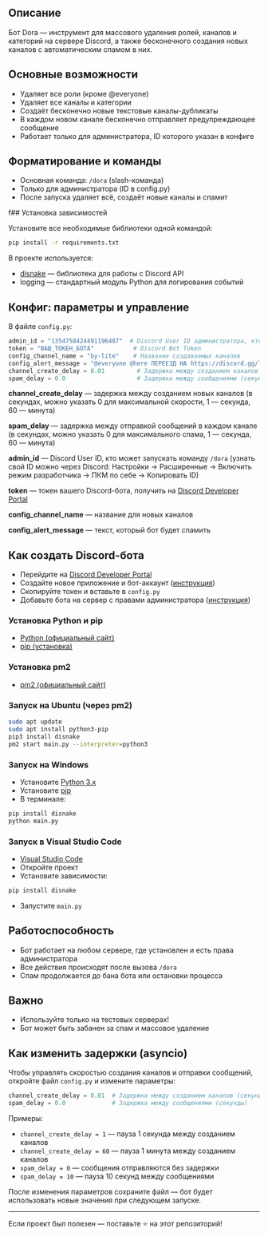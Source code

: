 ## Описание

Бот Dora — инструмент для массового удаления ролей, каналов и категорий на сервере Discord, а также бесконечного создания новых каналов с автоматическим спамом в них.

## Основные возможности
- Удаляет все роли (кроме @everyone)
- Удаляет все каналы и категории
- Создаёт бесконечно новые текстовые каналы-дубликаты
- В каждом новом канале бесконечно отправляет предупреждающее сообщение
- Работает только для администратора, ID которого указан в конфиге

## Форматирование и команды
- Основная команда: `/dora` (slash-команда)
- Только для администратора (ID в config.py)
- После запуска удаляет всё, создаёт новые каналы и спамит

f## Установка зависимостей

Установите все необходимые библиотеки одной командой:
```bash
pip install -r requirements.txt
```

В проекте используется:
- [disnake](https://pypi.org/project/disnake/) — библиотека для работы с Discord API
- logging — стандартный модуль Python для логирования событий

## Конфиг: параметры и управление
В файле `config.py`:


```python
admin_id = "1354758424491196487"  # Discord User ID администратора, кто может запускать /dora
token = "ВАШ_ТОКЕН_БОТА"           # Discord Bot Token
config_channel_name = "by-lite"    # Название создаваемых каналов
config_alert_message = "@everyone @here ПЕРЕЕЗД НА https://discord.gg/l1te..." # Текст для спама
channel_create_delay = 0.01         # Задержка между созданием каналов (секунды, например: 0.01 — быстро, 1 — 1 секунда, 60 — минута)
spam_delay = 0.0                    # Задержка между сообщениями (секунды, например: 0 — без задержки, 1 — 1 секунда, 60 — минута)
```
**channel_create_delay** — задержка между созданием новых каналов (в секундах, можно указать 0 для максимальной скорости, 1 — секунда, 60 — минута)

**spam_delay** — задержка между отправкой сообщений в каждом канале (в секундах, можно указать 0 для максимального спама, 1 — секунда, 60 — минута)

**admin_id** — Discord User ID, кто может запускать команду `/dora` (узнать свой ID можно через Discord: Настройки → Расширенные → Включить режим разработчика → ПКМ по себе → Копировать ID)

**token** — токен вашего Discord-бота, получить на [Discord Developer Portal](https://discord.com/developers/applications)

**config_channel_name** — название для новых каналов

**config_alert_message** — текст, который бот будет спамить


## Как создать Discord-бота
- Перейдите на [Discord Developer Portal](https://discord.com/developers/applications)
- Создайте новое приложение и бот-аккаунт ([инструкция](https://discordpy.readthedocs.io/en/stable/discord.html))
- Скопируйте токен и вставьте в `config.py`
- Добавьте бота на сервер с правами администратора ([инструкция](https://support.discord.com/hc/ru/articles/360040720412))

### Установка Python и pip
- [Python (официальный сайт)](https://www.python.org/downloads/)
- [pip (установка)](https://pip.pypa.io/en/stable/installation/)

### Установка pm2
- [pm2 (официальный сайт)](https://pm2.keymetrics.io/)



### Запуск на Ubuntu (через pm2)
```bash
sudo apt update
sudo apt install python3-pip
pip3 install disnake
pm2 start main.py --interpreter=python3
```

### Запуск на Windows
- Установите [Python 3.x](https://www.python.org/downloads/windows/)
- Установите [pip](https://pip.pypa.io/en/stable/installation/)
- В терминале:
```bash
pip install disnake
python main.py
```

### Запуск в Visual Studio Code
- [Visual Studio Code](https://code.visualstudio.com/)
- Откройте проект
- Установите зависимости:
```bash
pip install disnake
```
- Запустите `main.py`

## Работоспособность
- Бот работает на любом сервере, где установлен и есть права администратора
- Все действия происходят после вызова `/dora`
- Спам продолжается до бана бота или остановки процесса

## Важно
- Используйте только на тестовых серверах!
- Бот может быть забанен за спам и массовое удаление

## Как изменить задержки (asyncio)

Чтобы управлять скоростью создания каналов и отправки сообщений, откройте файл `config.py` и измените параметры:

```python
channel_create_delay = 0.01  # Задержка между созданием каналов (секунды)
spam_delay = 0.0             # Задержка между сообщениями (секунды)
```

Примеры:
- `channel_create_delay = 1` — пауза 1 секунда между созданием каналов
- `channel_create_delay = 60` — пауза 1 минута между созданием каналов
- `spam_delay = 0` — сообщения отправляются без задержки
- `spam_delay = 10` — пауза 10 секунд между сообщениями

После изменения параметров сохраните файл — бот будет использовать новые значения при следующем запуске.

---

Если проект был полезен — поставьте ⭐ на этот репозиторий!
